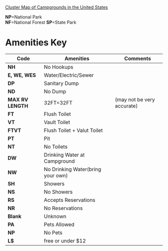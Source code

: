 
[Cluster Map of Campgrounds in the United States](https://janes-books.com/camping/campgrounds.html)


**NP**=National Park</br> 
**NF**=National Forest 
**SP**=State Park 

**Amenities Key**
====================================================

Code        | Amenities | Comments
------------|------------|-------
**NH** | No Hookups
**E, WE, WES** |  Water/Electric/Sewer
**DP** | Sanitary Dump
**ND** | No Dump
**MAX RV LENGTH** | 32FT=32FT | (may not be very accurate)
**FT** | Flush Toilet
**VT** | Vault Toilet
**FTVT** | Flush Toilet + Valut Toilet
**PT** | Pit
**NT** | No Toilets
**DW** | Drinking Water at Campground
**NW** | No Drinking Water(bring your own)
**SH** | Showers
**NS** | No Showers
**RS** | Accepts Reservations
**NR** | No Reservations
**Blank** | Unknown 
**PA** | Pets Allowed
**NP** | No Pets
**L$** | free or under $12


